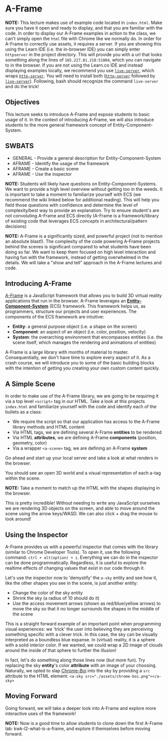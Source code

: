 # A-Frame

**NOTE:** This lecture makes use of example code located in `index.html`. Make sure you have it open and ready to display, and that you are familiar with the code. In order to display our A-Frame examples in action to the class, we can't simply open the `html` file with Chrome like we normally do. In order for A-Frame to correctly use assets, it requires a server. If you are showing this using the Learn IDE (i.e. the in-browser IDE) you can simply enter `httpserver` in the project directory. This will provide you with a url that looks something along the lines of `165.227.81.218:51804`, which you can navigate to in the browser. If you are not using the Learn.co IDE and instead displaying examples locally, we recommend you use [`live-server`][live-server], which wraps [`http-server`][http-server]. You will need to install both ([`http-server`][http-server] followed by [`live-server`][live-server]). Following, bash should recognize the command `live-server` and do the trick!


## Objectives

This lecture seeks to introduce A-Frame and expose students to basic usage of it. In the context of introducing A-Frame, we will also introduce students to the more general framework concept of Entity-Component-System.


## SWBATS

+ GENERAL - Provide a general description for Entity-Component-System
+ AFRAME - Identify the usage of the framework
+ AFRAME - Create a basic scene
+ AFRAME - Use the inspector

**NOTE:** Students will likely have questions on Entity-Component-Systems. We want to provide a high level overview without getting too in the weeds. It is important to take a moment to familiarize yourself with ECS (we recommend the wiki linked below for additional reading). This will help you field those questions with confidence and determine the level of complexity/best way to provide an explanation. Try to ensure student's are not convoluting A-Frame and ECS directly (A-Frame is a framework/library of existing code that leverages ECS _concepts_ in architectural/pattern decisions)

**NOTE:** A-Frame is a significantly sized, and powerful project (not to mention an absolute blast!). The complexity of the code powering A-Frame projects behind the scenes is significant compared to what students have been doing so far. We want to keep them focused on high level interaction and having fun with the framework, instead of getting overwhelmed in the details. We will take a "show and tell" approach in the A-Frame lectures and code.


## Introducing A-Frame

[A-Frame][a-frame-intro] is a JavaScript framework that allows you to build 3D virtual reality applications that run in the browser. A-Frame leverages an [**Entity-Component-System**][ecs] (ECS) framework. This framework helps us, as programmers, structure our projects and user experiences. The components of the ECS framework are intuitive:
  - **Entity**: a general purpose object (i.e. a shape on the screen)
  - **Component**: an aspect of an object (i.e. color, position, velocity)
  - **System**: the overarching environment that encompasses entities (i.e. the scene itself, which manages the rendering and animations of entities)

A-Frame is a large library with months of material to master. Consequentially, we don't have time to explore every aspect of it. As a crash course, we will introduce you to some of the basic building blocks with the intention of getting you creating your own custom content quickly.  

## A Simple Scene

In order to make use of the A-Frame library, we are going to be requiring it via a top level `<script>` tag in our HTML. Take a look at this projects `index.html` and familiarize yourself with the code and identify each of the bullets as a class:
  - We require the script so that our application has access to the A-Frame library methods and HTML content
  - Via HTML tags, we are defining several A-Frame **entities** to be rendered
  - Via HTML **attributes**, we are defining A-Frame **components** (position, geometry, color)
  - Via a wrapper `<a-scene>` tag, we are defining an A-Frame **system**

Go ahead and start up your local server and take a look at what renders in the browser. 

You should see an open 3D world and a visual representation of each a-tag within the scene. 

**NOTE:** Take a moment to match up the HTML with the shapes displaying in the browser.

This is pretty incredible! Without needing to write any JavaScript ourselves we are rendering 3D objects on the screen, and able to move around the scene using the arrow keys/WASD. We can also click + drag the mouse to look around!

## Using the Inspector

A-Frame provides us with a powerful inspector that comes with the library (similar to Chrome Developer Tools). To open it, use the following command: `ctrl + alt(option) + i`. Everything we can do in the inspector can be done programmatically. Regardless, it is useful to explore the realtime effects of changing values that exist in our code through it.

Let's use the inspector now to 'demystify' the `a-sky` entity and see how it, like the other shapes you see in the scene, is just another entity:
  - Change the color of the sky entity
  - Shrink the sky (a radius of 10 should do it)
  - Use the access movement arrows (shown as red/blue/yellow arrows) to move the sky so that it no longer surrounds the shapes in the middle of the scene

This is a straight forward example of an important point when programming visual experiences: we 'trick' the user into believing they are perceiving something specific with a clever trick. In this case, the sky can be visually interpreted as a boundless blue expanse. In (virtual) reality, it is a sphere with a solid interior color. If we wanted, we could wrap a 2D image of clouds around the inside of that sphere to further the illusion!

In fact, let's do something along those lines now (but more fun). Try replacing the sky **entity**'s color **attribute** with an image of your choosing. Naturally, we opted to slap [Chrome-Boi][rejected-chrome-boi] into the sky by providing a `src` attribute to the HTML element: `<a-sky src="./assets/chrome-boi.png"></a-sky>`

## Moving Forward

Going forward, we will take a deeper look into A-Frame and explore more interactive uses of the framework!

**NOTE:** Now is a good time to allow students to clone down the first A-Frame lab: kwk-l2-what-is-a-frame, and explore it themselves before moving forward.

[rejected-chrome-boi]: "https://en.wikipedia.org/wiki/Draft:Chrome_Boi"
[ecs]: "https://en.wikipedia.org/wiki/Entity%E2%80%93component%E2%80%93system"
[a-frame-intro]: "https://aframe.io/docs/0.8.0/introduction/"
[example]: https://github.com/learn-co-curriculum/kwk-level-2-a-frame-lecture-code
[http-server]: https://www.npmjs.com/package/http-server
[live-server]: https://github.com/tapio/live-server
